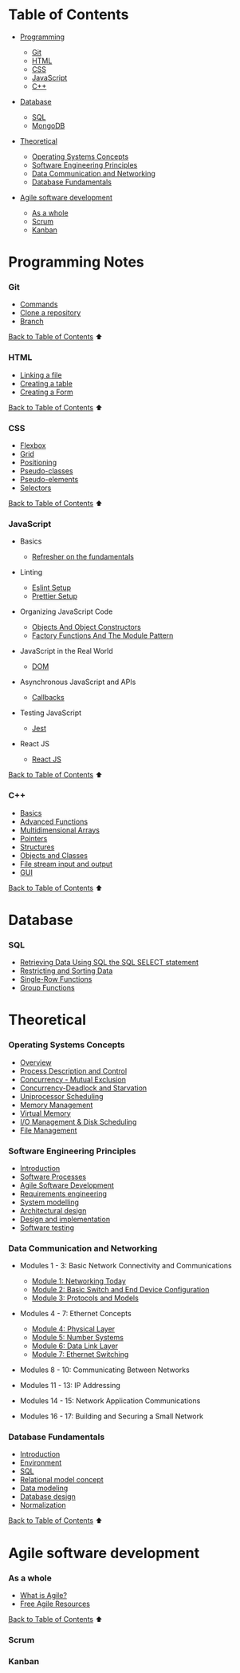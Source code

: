 # Table of Contents

- [Programming](#programming-notes)
    - [Git](#git)
    - [HTML](#html)
    - [CSS](#css)
    - [JavaScript](#javascript)
    - [C++](#c)

- [Database](#database)
    - [SQL](#sql)
    - [MongoDB](#mongodb)

- [Theoretical](#theoretical)
    - [Operating Systems Concepts](#operating-systems-concepts)
    - [Software Engineering Principles](#software-engineering-principles)
    - [Data Communication and Networking](#data-communication-and-networking)
    - [Database Fundamentals](#database-fundamentals)

- [Agile software development](#agile-software-development)
    - [As a whole](#as-a-whole)
    - [Scrum](#scrum)
    - [Kanban](#kanban)

# Programming Notes
### Git

- [Commands](sections/git/gitcommand.md)
- [Clone a repository](sections/git/gitclone.md)
- [Branch](sections/git/branch.md)

[Back to Table of Contents](#table-of-contents) ⬆
### HTML

- [Linking a file](sections/html/linking.md)
- [Creating a table](sections/html/table.md)
- [Creating a Form](sections/html/form.md)

[Back to Table of Contents](#table-of-contents) ⬆
### CSS

- [Flexbox](sections/css/flexbox.md)
- [Grid](sections/css/grid.md)
- [Positioning](sections/css/positioning.md)
- [Pseudo-classes](sections/css/pseudo-classes.md)
- [Pseudo-elements](sections/css/pseudo-elements.md)
- [Selectors](sections/css/selectors.md)

[Back to Table of Contents](#table-of-contents) ⬆
### JavaScript

- Basics
    - [Refresher on the fundamentals](https://learnxinyminutes.com/docs/javascript/)

- Linting
    - [Eslint Setup](sections/javascript/eslint.md)
    - [Prettier Setup](sections/javascript/prettier.md)

- Organizing JavaScript Code
    - [Objects And Object Constructors](sections/javascript/object-dp.md)
    - [Factory Functions And The Module Pattern](sections/javascript/factory.md)

- JavaScript in the Real World
    - [DOM](sections/javascript/dom.md)

- Asynchronous JavaScript and APIs
    - [Callbacks](sections/javascript/callbacks.md)

- Testing JavaScript
    - [Jest](sections/javascript/jest.md)

- React JS
    - [React JS](sections/javascript/reactjs.md)


[Back to Table of Contents](#table-of-contents) ⬆
### C++

- [Basics](sections/cpp/basics.md)
- [Advanced Functions](sections/cpp/afunctions.md)
- [Multidimensional Arrays](sections/cpp/multidimensional-arrays.md)
- [Pointers](sections/cpp/pointers.md)
- [Structures](sections/cpp/structures.md)
- [Objects and Classes](sections/cpp/objects-classes.md)
- [File stream input and output](sections/cpp/file-stream.md)
- [GUI](sections/cpp/gui.md)

[Back to Table of Contents](#table-of-contents) ⬆

# Database

### SQL
- [Retrieving Data Using SQL the SQL SELECT statement](sections/db/sql/select.md)
- [Restricting and Sorting Data](sections/db/sql/restrict-sort.md)
- [Single-Row Functions](sections/db/sql/single-row-functions.md)
- [Group Functions](sections/db/sql/group-functions.md)

# Theoretical

### Operating Systems Concepts
- [Overview](sections/theo/os/overview.md)
- [Process Description and Control](sections/theo/os/process.md)
- [Concurrency - Mutual Exclusion](sections/theo/os/mutex.md)
- [Concurrency-Deadlock and Starvation](sections/theo/os/deadlock.md)
- [Uniprocessor Scheduling](sections/theo/os/scheduling.md)
- [Memory Management](sections/theo/os/memory.md)
- [Virtual Memory](sections/theo/os/virtual-memory.md)
- [I/O Management & Disk Scheduling](sections/theo/os/io.md)
- [File Management](sections/theo/os/file.md)

### Software Engineering Principles
- [Introduction](sections/theo/sep/intro.md)
- [Software Processes](sections/theo/sep/process.md)
- [Agile Software Development](sections/theo/sep/agile.md)
- [Requirements engineering](sections/theo/sep/requirements.md)
- [System modelling](sections/theo/sep/system-modeling.md)
- [Architectural design](sections/theo/sep/architectural-design.md)
- [Design and implementation](sections/theo/sep/design-implementation.md)
- [Software testing](sections/theo/sep/testing.md)

### Data Communication and Networking
- Modules 1 - 3: Basic Network Connectivity and Communications
    - [Module 1: Networking Today](sections/theo/networking/module1.md)
    - [Module 2: Basic Switch and End Device Configuration](sections/theo/networking/module2.md)
    - [Module 3: Protocols and Models](sections/theo/networking/module3.md)
- Modules 4 - 7: Ethernet Concepts
    - [Module 4: Physical Layer](sections/theo/networking/module4.md)
    - [Module 5: Number Systems](sections/theo/networking/module5.md)
    - [Module 6: Data Link Layer](sections/theo/networking/module6.md)
    - [Module 7: Ethernet Switching](sections/theo/networking/module7.md)
- Modules 8 - 10: Communicating Between Networks

- Modules 11 - 13: IP Addressing

- Modules 14 - 15: Network Application Communications

- Modules 16 - 17: Building and Securing a Small Network

### Database Fundamentals
- [Introduction](sections/theo/dbf/introduction.md)
- [Environment](sections/theo/dbf/environment.md)
- [SQL](sections/theo/dbf/sql.md)
- [Relational model concept](sections/theo/dbf/relational-model-concept.md)
- [Data modeling](sections/theo/dbf/data-modeling.md)
- [Database design](sections/theo/dbf/database-design.md)
- [Normalization](sections/theo/dbf/normalization.md)

[Back to Table of Contents](#table-of-contents) ⬆
# Agile software development

### As a whole

- [What is Agile?](sections/agile/what-is-agile.md)
- [Free Agile Resources](sections/agile/free-agile-resources.md)

[Back to Table of Contents](#table-of-contents) ⬆
### Scrum

### Kanban

